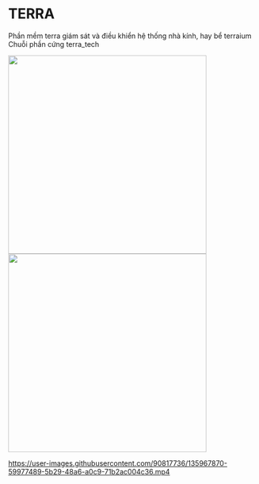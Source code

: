 # TERRA
Phần mềm terra giám sát và điều khiển hệ thống nhà kính, hay bể terraium
Chuỗi phần cứng terra_tech

<div styles="display: flex; justify-content: space-between">
  <img src="https://user-images.githubusercontent.com/90817736/135967988-54ebc734-fb37-4748-8dea-042bdbd5a8c3.png" width="400"/>
  <img src="https://user-images.githubusercontent.com/90817736/135968000-78c55598-1397-403b-8e84-65f7a0882aa2.png" width="400"/>
</div>

https://user-images.githubusercontent.com/90817736/135967870-59977489-5b29-48a6-a0c9-71b2ac004c36.mp4


